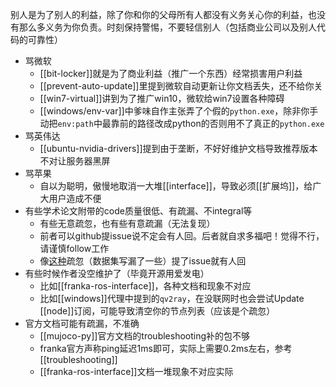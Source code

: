 别人是为了别人的利益，除了你和你的父母所有人都没有义务关心你的利益，也没有那么多义务为你负责。时刻保持警惕，不要轻信别人（包括商业公司以及别人代码的可靠性）
- 骂微软
  - [[bit-locker]]就是为了商业利益（推广一个东西）经常损害用户利益
  - [[prevent-auto-update]]里提到微软自动更新让你文档丢失，还不给你关
  - [[win7-virtual]]讲到为了推广win10，微软给win7设置各种障碍
  - [[windows/env-var]]中爹味自作主张弄了个假的`python.exe`，除非你手动把`env:path`中最靠前的路径改成python的否则用不了真正的`python.exe`
- 骂英伟达
  - [[ubuntu-nvidia-drivers]]提到由于垄断，不好好维护文档导致推荐版本不对让服务器黑屏
- 骂苹果
  - 自以为聪明，傲慢地取消一大堆[[interface]]，导致必须[[扩展坞]]，给广大用户造成不便
- 有些学术论文附带的code质量很低、有疏漏、不integral等
  - 有些无意疏忽，也有些有意疏漏（无法复现）
  - 前者可以github提issue说不定会有人回。后者就自求多福吧！觉得不行，请谨慎follow工作
  - 像[这种](https://github.com/facebookresearch/Ego4d/issues/72)疏忽（数据集写漏了一些）提了issue就有人回
- 有些时候作者没空维护了（毕竟开源用爱发电）
  - 比如[[franka-ros-interface]]，各种文档和现象不对应
  - 比如[[windows]]代理中提到的`qv2ray`，在没联网时也会尝试Update [[node]]订阅，可能导致清空你的节点列表（应该是个疏忽）
- 官方文档可能有疏漏，不准确
  - [[mujoco-py]]官方文档的troubleshooting补的包不够
  - franka官方声称ping延迟1ms即可，实际上需要0.2ms左右，参考[[troubleshooting]]
  - [[franka-ros-interface]]文档一堆现象不对应实际